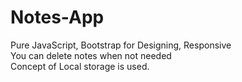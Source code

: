 # Notes-App
Pure JavaScript, Bootstrap for Designing, Responsive                                                                                  
You can delete notes when not needed                                                                           
Concept of Local storage is used.
